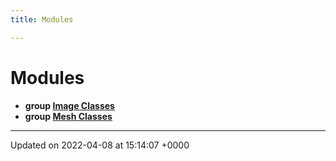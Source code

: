 ```yaml
---
title: Modules

---
```


# Modules




* **group [Image Classes](../Modules/group__Group-Image.md)** 
* **group [Mesh Classes](../Modules/group__Group-Mesh.md)** 



-------------------------------

Updated on 2022-04-08 at 15:14:07 +0000

